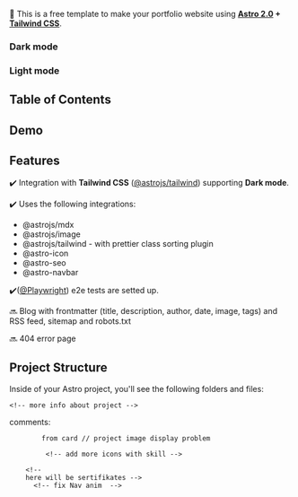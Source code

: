 💫 This is a free template to make your portfolio website using **[Astro 2.0](https://astro.build/blog/astro-2/) + [Tailwind CSS](https://tailwindcss.com/)**.

### Dark mode

### Light mode

## Table of Contents

## Demo

<!-- hghgf -->
## Features

✔️ Integration with **Tailwind CSS** ([@astrojs/tailwind](https://docs.astro.build/en/guides/integrations-guide/tailwind/)) supporting **Dark mode**.

✔️ Uses the following integrations:

- @astrojs/mdx
- @astrojs/image
- @astrojs/tailwind - with prettier class sorting plugin
- @astro-icon
- @astro-seo
- @astro-navbar

✔️([@Playwright](https://github.com/microsoft/playwright)) e2e tests are setted up.

🔜 Blog with frontmatter (title, description, author, date, image, tags) and RSS feed, sitemap and robots.txt

🔜 404 error page

## Project Structure

Inside of your Astro project, you'll see the following folders and files:

```
<!-- more info about project -->
```
<!-- - Align fonts throughout the project
- Fix display of projects, with transition to working links. 
- Upload projects to hosting
- Sort out the functionality of the projects
- Add more information about skills
- Remove comments from files
- Add links to articles and leetcode
Responsive -->

comments:
			<!-- /* Improve Page speed */
			/* https://css-tricks.com/almanac/properties/c/content-visibility/ */ -->

            from card // project image display problem

             <!-- add more icons with skill -->


<!-- more about contact -->
<!-- Add social media links  -->

<!-- 
		here will be skills with icones -->
		<!-- 
		here will be sertifikates -->
          <!-- fix Nav anim  -->

<!-- 


          A cry of the soul. I can't seem to get my act together and finish developing my website!!! -->